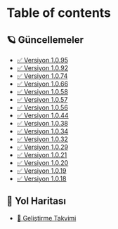 # Table of contents

## 🪐 Güncellemeler

* [✅ Versiyon 1.0.95](README.md)
* [✅ Versiyon 1.0.92](<README (4).md>)
* [✅ Versiyon 1.0.74](<README (3).md>)
* [✅ Versiyon 1.0.66](<README (3) (1).md>)
* [✅ Versiyon 1.0.58](<README (2).md>)
* [✅ Versiyon 1.0.57](<README (2) (1).md>)
* [✅ Versiyon 1.0.56](<README (1).md>)
* [✅ Versiyon 1.0.44](<README (1) (1).md>)
* [✅ Versiyon 1.0.38](guncellemeler/versiyon-1.0.38.md)
* [✅ Versiyon 1.0.34](guncellemeler/versiyon-1.0.34.md)
* [✅ Versiyon 1.0.32](guncellemeler/versiyon-1.0.32.md)
* [✅ Versiyon 1.0.29](guncellemeler/versiyon-1.0.29.md)
* [✅ Versiyon 1.0.21](guncellemeler/versiyon-1.0.21.md)
* [✅ Versiyon 1.0.20](guncellemeler/versiyon-1.0.20.md)
* [✅ Versiyon 1.0.19](guncellemeler/versiyon-1.0.19.md)
* [✅ Versiyon 1.0.18](guncellemeler/versiyon-1.0.18.md)

## 🌻 Yol Haritası

* [🦉 Geliştirme Takvimi](yol-haritasi/gelistirme-takvimi.md)
